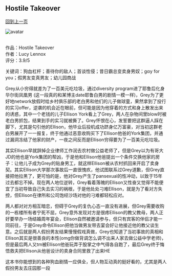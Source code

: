 ## Hostile Takeover
[回到上一页](https://boheme13.github.io/Reviews/)  &nbsp;&nbsp;

![avatar](https://www.kaamranhafeez.com/wp-content/uploads/2021/09/NYR-Sep-20.jpg)
<br>
<br>

作品：Hostile Takeover<br>
作者：Lucy Lennox<br>
评分：3.9/5<br>

关键词：狗血杠杆；善待你的敌人；首谈性侵；昔日霸总变卖身男奴；gαy for you；假男友变真男友；幼儿园商战

Grey从小穷得就差为了一百美元吃垃圾，通过diversity program进了耶鲁后化身华尔街凤凰男 (这一段真的和某博主date耶鲁白男的剧情一模一样)，Grey为了更好地network放假时给乡村俱乐部的老白男和他们的儿子做球童，果然拿到了投行的实习offer，逆袭的机会近在眼前，但可能是因为他穿着的方式和身上散发出来的诱惑，其中一个老钱的儿子Ellison York看上了Grey，两人在杂物间里blow时被老白男抓包，结果到手的实习就被撕了。Grey怀恨在心，发誓要把这群逼人踩在脚下，尤其是勾引他的Ellison，他毕业后投机成功跻身亿万富豪，对当初这群老白男展开了一一报复，终于他通过恶意收购买下了Ellison他爸的York集团，并通过漏洞冻结了他家的财产，一夜之间反而是Ellison穷得要为了一百美元吃垃圾。

其实Ellison早就辞掉企业律师工作润去农村做公益老师了，但是Grey以为有哥大JD的他也是York集团的帮凶，于是他和Ellison他爸提出一个条件交换他家的房子：让他儿子成为Grey的贴身男工，就这样Ellison被从农村抓回来开启了卖身契。其实Ellison大学那次事故后一直很愧疚，他试图联系过Grey道歉，但Grey直接把他拉黑了，更可怕的是，他对Grey产生了pansexual的性冲动，以致于15年过去都忘不掉。现在两人地位逆转，Grey看着落魄的Ellison又性奋又觉得不能便宜了当初导致自己失去实习的祸根，于是他处处刁难Ellison，就是为了看对方失控，但Ellison在律所和公司饱经沙场对他的刁难都轻松应对。

两人都对对方相互暗恋，但碍于Grey的复仇心态一直没有进展，但Grey需要收购的一栋楼所有者宁死不屈，Grey意外发现对方是很疼Ellison的教父教母，两人正好要举办一场结婚周年宴会，Ellison自然被邀请参与，但只有宾客的伴侣才能一同前往，于是Grey命令Ellison把他当做男友带去宴会好让他接近他的教父谈生意。之后就是两人假扮男友结果慢慢假戏真做，Grey也知道了当初事故的真相和Ellison其实是很善良的本性(omg你做背调怎么调不出来人家去做公益中学老师)，但是最后两人又tm被Ellison他爸玩弄于股掌之中气得各自跑了，最后Grey终于悔悟救夫把Ellison从他爸设计的卖身合同里救了出来HE

这本书你能想到的各种狗血剧情一应俱全，但人物互动真的挺好看的，尤其是两人假扮男友去庄园那一段